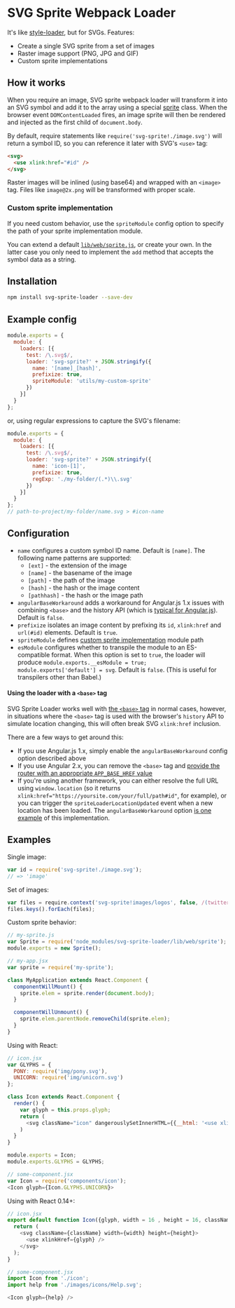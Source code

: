 # SVG Sprite Webpack Loader

It's like [style-loader](https://github.com/webpack/style-loader), but for SVGs. Features:

- Create a single SVG sprite from a set of images
- Raster image support (PNG, JPG and GIF)
- Custom sprite implementations

## How it works
When you require an image, SVG sprite webpack loader will transform it into an SVG symbol and add it to the array using a special [sprite](lib/web/sprite.js) class.
When the browser event `DOMContentLoaded` fires, an image sprite will then be rendered and injected as the first child of `document.body`.

By default, require statements like `require('svg-sprite!./image.svg')` will return a symbol ID, so you can reference it later
with SVG's `<use>` tag:

```html
<svg>
  <use xlink:href="#id" />
</svg>
```

Raster images  will be inlined (using base64) and wrapped with an `<image>` tag.
Files like `image@2x.png` will be transformed with proper scale.

### Custom sprite implementation
If you need custom behavior, use the `spriteModule` config option to specify the path of your sprite implementation module.

You can extend a default [`lib/web/sprite.js`](lib/web/sprite.js), or create your own.
In the latter case you only need to implement the `add` method that accepts the symbol data as a string.

## Installation

```bash
npm install svg-sprite-loader --save-dev
```

## Example config
```js
module.exports = {
  module: {
    loaders: [{
      test: /\.svg$/,
      loader: 'svg-sprite?' + JSON.stringify({
        name: '[name]_[hash]',
        prefixize: true,
        spriteModule: 'utils/my-custom-sprite'
      })
    }]
  }
};
```
or, using regular expressions to capture the SVG's filename:
```js
module.exports = {
  module: {
    loaders: [{
      test: /\.svg$/,
      loader: 'svg-sprite?' + JSON.stringify({
        name: 'icon-[1]',
        prefixize: true,
        regExp: './my-folder/(.*)\\.svg'
      })
    }]
  }
};
// path-to-project/my-folder/name.svg > #icon-name
```

## Configuration

* `name` configures a custom symbol ID name. Default is `[name]`. The following name patterns are supported:
  * `[ext]` - the extension of the image
  * `[name]` - the basename of the image
  * `[path]` - the path of the image
  * `[hash]` - the hash or the image content
  * `[pathhash]` - the hash or the image path
* `angularBaseWorkaround` adds a workaround for Angular.js 1.x issues with combining `<base>` and the history API (which is [typical for Angular.js](https://github.com/angular/angular.js/issues/8934)). Default is `false`.
* `prefixize` isolates an image content by prefixing its `id`, `xlink:href` and `url(#id)` elements. Default is `true`.
* `spriteModule` defines [custom sprite implementation](#custom-sprite-implementation) module path
* `esModule` configures whether to transpile the module to an ES-compatible format. When this option is set to `true`, the loader will produce `module.exports.__esModule = true; module.exports['default'] = svg`. Default is `false`. (This is useful for transpilers other than Babel.)

#### Using the loader with a `<base>` tag
SVG Sprite Loader works well with [the `<base>` tag](https://developer.mozilla.org/en-US/docs/Web/HTML/Element/base) in normal cases, however, in situations where the `<base>` tag is used with the browser's `history` API to simulate location changing, this will often break SVG `xlink:href` inclusion.

There are a few ways to get around this:
- If you use Angular.js 1.x, simply enable the `angularBaseWorkaround` config option described above
- If you use Angular 2.x, you can remove the `<base>` tag and [provide the router with an appropriate `APP_BASE_HREF` value](https://angular.io/docs/ts/latest/guide/router.html#!#html5-urls-and-the-lt-base-href-)
- If you're using another framework, you can either resolve the full URL using `window.location` (so it returns `xlink:href="https://yoursite.com/your/full/path#id"`, for example), or you can trigger the `spriteLoaderLocationUpdated` event when a new location has been loaded. The `angularBaseWorkaround` option [is one example](https://github.com/kisenka/svg-sprite-loader/blob/master/lib/web/angular-base-workaround.js#L6) of this implementation.

## Examples

Single image:
```js
var id = require('svg-sprite!./image.svg');
// => 'image'
```

Set of images:
```js
var files = require.context('svg-sprite!images/logos', false, /(twitter|facebook|youtube)\.svg$/);
files.keys().forEach(files);
```

Custom sprite behavior:
```js
// my-sprite.js
var Sprite = require('node_modules/svg-sprite-loader/lib/web/sprite');
module.exports = new Sprite();

// my-app.jsx
var sprite = require('my-sprite');

class MyApplication extends React.Component {
  componentWillMount() {
    sprite.elem = sprite.render(document.body);
  }

  componentWillUnmount() {
    sprite.elem.parentNode.removeChild(sprite.elem);
  }
}
```

Using with React:
```js
// icon.jsx
var GLYPHS = {
  PONY: require('img/pony.svg'),
  UNICORN: require('img/unicorn.svg')
};

class Icon extends React.Component {
  render() {
    var glyph = this.props.glyph;
    return (
      <svg className="icon" dangerouslySetInnerHTML={{__html: '<use xlink:href="' + glyph + '"></use>'}}/>
    )
  }
}

module.exports = Icon;
module.exports.GLYPHS = GLYPHS;

// some-component.jsx
var Icon = require('components/icon');
<Icon glyph={Icon.GLYPHS.UNICORN}>
```

Using with React 0.14+:
```js
// icon.jsx
export default function Icon({glyph, width = 16 , height = 16, className = 'icon'}){
  return (
    <svg className={className} width={width} height={height}>
      <use xlinkHref={glyph} />
    </svg>
  );
}

// some-component.jsx
import Icon from './icon';
import help from './images/icons/Help.svg';

<Icon glyph={help} />
```
